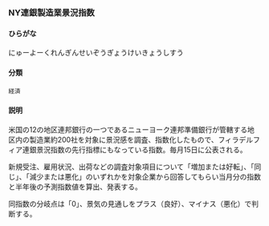 <div style="display:none;">

## [あ行](securities-terms?id=あ行)
## [か行](securities-terms?id=か行)
## [さ行](securities-terms?id=さ行)
## [た行](securities-terms?id=た行)
## [な行](securities-terms?id=な行)
## [は行](securities-terms?id=は行)
## [ま行](securities-terms?id=ま行)
## [や行](securities-terms?id=や行)
## [ら行](securities-terms?id=ら行)
## [わ行](securities-terms?id=わ行)
## [英数字・記号](securities-terms?id=英数字・記号)

</div>

### NY連銀製造業景況指数

#### ひらがな

にゅーよーくれんぎんせいぞうぎょうけいきょうしすう

#### 分類

`経済`

#### 説明

米国の12の地区連邦銀行の一つであるニューヨーク連邦準備銀行が管轄する地区内の製造業約200社を対象に景況感を調査、指数化したもので、フィラデルフィア連銀景況指数の先行指標にもなっている指数。毎月15日に公表される。
 
新規受注、雇用状況、出荷などの調査対象項目について「増加または好転」、「同じ」、「減少または悪化」のいずれかを対象企業から回答してもらい当月分の指数と半年後の予測指数値を算出、発表する。
 
同指数の分岐点は「0」、景気の見通しをプラス（良好）、マイナス（悪化）で判断する。

